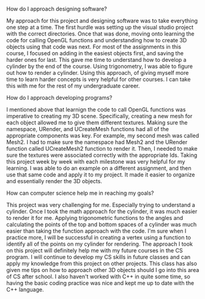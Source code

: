 How do I approach designing software?

My approach for this project and designing software was to take everything one step at a time. The first hurdle was setting up the visual studio project with the correct directories. Once that was done, moving onto learning the code for calling OpenGL functions and understanding how to create 3D objects using that code was next. For most of the assignments in this course, I focused on adding in the easiest objects first, and saving the harder ones for last. This gave me time to understand how to develop a cylinder by the end of the course. Using trigonometry, I was able to figure out how to render a cylinder. Using this approach, of giving myself more time to learn harder concepts is very helpful for other courses. I can take this with me for the rest of my undergraduate career.


How do I approach developing programs?

I mentioned above that learnign the code to call OpenGL functions was imperative to creating my 3D scene. Specifically, creating a new mesh for each object allowed me to give them different textures. Making sure the namespace, URender, and UCreateMesh functions had all of the appropriate components was key. For example, my second mesh was called Mesh2. I had to make sure the namespace had Mesh2 and the URender function called UCreateMesh2 function to render it. Then, I needed to make sure the textures were associated correctly with the appropriate Ids. Taking this project week by week with each milestone was very helpful for my learning. I was able to do an example on a different assignment, and then use that same code and apply it to my project. It made it easier to organize and essentially render the 3D objects. 



How can computer science help me in reaching my goals?

This project was very challenging for me. Especially trying to understand a cylinder. Once I took the math approach for the cylinder, it was much easier to render it for me. Applying trigonometric functions to the angles and calculating the points of the top and bottom spaces of a cylinder was much easier than taking the function approach with the code. I'm sure when I practice more, I will be successful in creating a vertex using a function to identify all of the points on my cylinder for rendering. The approach I took on this project will definitely help me with my future courses in the CS program. I will continue to develop my CS skills in future classes and can apply my knowledge from this project on other projects. This class has also given me tips on how to approach other 3D objects should I go into this area of CS after school. I also haven't worked with C++ in quite some time, so having the basic coding practice was nice and kept me up to date with the C++ language.


